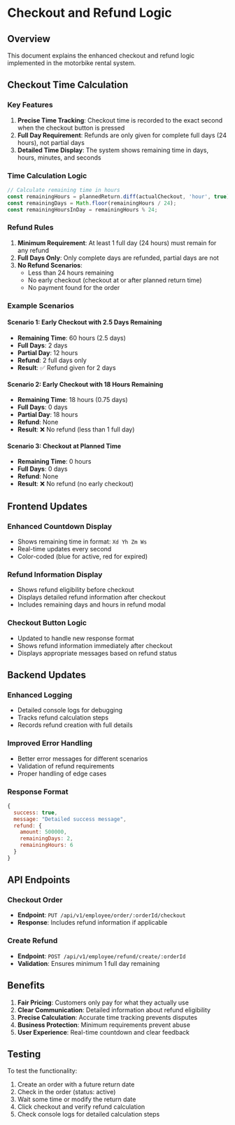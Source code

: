 # Checkout and Refund Logic

## Overview
This document explains the enhanced checkout and refund logic implemented in the motorbike rental system.

## Checkout Time Calculation

### Key Features
1. **Precise Time Tracking**: Checkout time is recorded to the exact second when the checkout button is pressed
2. **Full Day Requirement**: Refunds are only given for complete full days (24 hours), not partial days
3. **Detailed Time Display**: The system shows remaining time in days, hours, minutes, and seconds

### Time Calculation Logic

```javascript
// Calculate remaining time in hours
const remainingHours = plannedReturn.diff(actualCheckout, 'hour', true);
const remainingDays = Math.floor(remainingHours / 24);
const remainingHoursInDay = remainingHours % 24;
```

### Refund Rules

1. **Minimum Requirement**: At least 1 full day (24 hours) must remain for any refund
2. **Full Days Only**: Only complete days are refunded, partial days are not
3. **No Refund Scenarios**:
   - Less than 24 hours remaining
   - No early checkout (checkout at or after planned return time)
   - No payment found for the order

### Example Scenarios

#### Scenario 1: Early Checkout with 2.5 Days Remaining
- **Remaining Time**: 60 hours (2.5 days)
- **Full Days**: 2 days
- **Partial Day**: 12 hours
- **Refund**: 2 full days only
- **Result**: ✅ Refund given for 2 days

#### Scenario 2: Early Checkout with 18 Hours Remaining
- **Remaining Time**: 18 hours (0.75 days)
- **Full Days**: 0 days
- **Partial Day**: 18 hours
- **Refund**: None
- **Result**: ❌ No refund (less than 1 full day)

#### Scenario 3: Checkout at Planned Time
- **Remaining Time**: 0 hours
- **Full Days**: 0 days
- **Refund**: None
- **Result**: ❌ No refund (no early checkout)

## Frontend Updates

### Enhanced Countdown Display
- Shows remaining time in format: `Xd Yh Zm Ws`
- Real-time updates every second
- Color-coded (blue for active, red for expired)

### Refund Information Display
- Shows refund eligibility before checkout
- Displays detailed refund information after checkout
- Includes remaining days and hours in refund modal

### Checkout Button Logic
- Updated to handle new response format
- Shows refund information immediately after checkout
- Displays appropriate messages based on refund status

## Backend Updates

### Enhanced Logging
- Detailed console logs for debugging
- Tracks refund calculation steps
- Records refund creation with full details

### Improved Error Handling
- Better error messages for different scenarios
- Validation of refund requirements
- Proper handling of edge cases

### Response Format
```javascript
{
  success: true,
  message: "Detailed success message",
  refund: {
    amount: 500000,
    remainingDays: 2,
    remainingHours: 6
  }
}
```

## API Endpoints

### Checkout Order
- **Endpoint**: `PUT /api/v1/employee/order/:orderId/checkout`
- **Response**: Includes refund information if applicable

### Create Refund
- **Endpoint**: `POST /api/v1/employee/refund/create/:orderId`
- **Validation**: Ensures minimum 1 full day remaining

## Benefits

1. **Fair Pricing**: Customers only pay for what they actually use
2. **Clear Communication**: Detailed information about refund eligibility
3. **Precise Calculation**: Accurate time tracking prevents disputes
4. **Business Protection**: Minimum requirements prevent abuse
5. **User Experience**: Real-time countdown and clear feedback

## Testing

To test the functionality:

1. Create an order with a future return date
2. Check in the order (status: active)
3. Wait some time or modify the return date
4. Click checkout and verify refund calculation
5. Check console logs for detailed calculation steps 